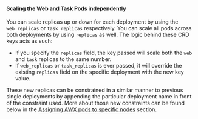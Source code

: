 #### Scaling the Web and Task Pods independently 

You can scale replicas up or down for each deployment by using the `web_replicas` or `task_replicas` respectively. You can scale all pods across both deployments by using `replicas` as well. The logic behind these CRD keys acts as such:

- If you specify the `replicas` field, the key passed will scale both the `web` and `task` replicas to the same number. 
- If `web_replicas` or `task_replicas` is ever passed, it will override the existing `replicas` field on the specific deployment with the new key value.

These new replicas can be constrained in a similar manner to previous single deployments by appending the particular deployment name in front of the constraint used. More about those new constraints can be found below in the [Assigning AWX pods to specific nodes](#assigning-awx-pods-to-specific-nodes) section. 
